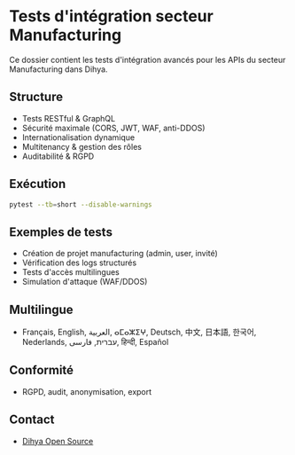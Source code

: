 # Tests d'intégration secteur Manufacturing

Ce dossier contient les tests d'intégration avancés pour les APIs du secteur Manufacturing dans Dihya.

## Structure
- Tests RESTful & GraphQL
- Sécurité maximale (CORS, JWT, WAF, anti-DDOS)
- Internationalisation dynamique
- Multitenancy & gestion des rôles
- Auditabilité & RGPD

## Exécution
```bash
pytest --tb=short --disable-warnings
```

## Exemples de tests
- Création de projet manufacturing (admin, user, invité)
- Vérification des logs structurés
- Tests d'accès multilingues
- Simulation d'attaque (WAF/DDOS)

## Multilingue
- Français, English, العربية, ⴰⵎⴰⵣⵉⵖ, Deutsch, 中文, 日本語, 한국어, Nederlands, עברית, فارسی, हिन्दी, Español

## Conformité
- RGPD, audit, anonymisation, export

## Contact
- [Dihya Open Source](https://github.com/dihya-coding)
